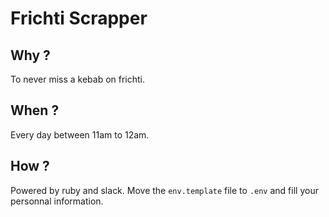 # Frichti Scrapper

## Why ?

To never miss a kebab on frichti.

## When ?

Every day between 11am to 12am.

## How ?

Powered by ruby and slack.
Move the `env.template` file to `.env` and fill your personnal information.

